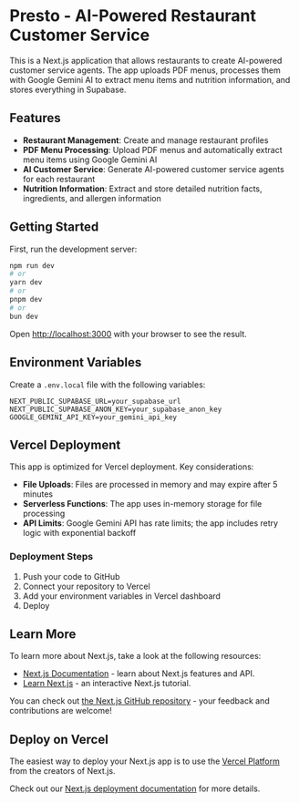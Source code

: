 # Presto - AI-Powered Restaurant Customer Service

This is a Next.js application that allows restaurants to create AI-powered customer service agents. The app uploads PDF menus, processes them with Google Gemini AI to extract menu items and nutrition information, and stores everything in Supabase.

## Features

- **Restaurant Management**: Create and manage restaurant profiles
- **PDF Menu Processing**: Upload PDF menus and automatically extract menu items using Google Gemini AI
- **AI Customer Service**: Generate AI-powered customer service agents for each restaurant
- **Nutrition Information**: Extract and store detailed nutrition facts, ingredients, and allergen information

## Getting Started

First, run the development server:

```bash
npm run dev
# or
yarn dev
# or
pnpm dev
# or
bun dev
```

Open [http://localhost:3000](http://localhost:3000) with your browser to see the result.

## Environment Variables

Create a `.env.local` file with the following variables:

```env
NEXT_PUBLIC_SUPABASE_URL=your_supabase_url
NEXT_PUBLIC_SUPABASE_ANON_KEY=your_supabase_anon_key
GOOGLE_GEMINI_API_KEY=your_gemini_api_key
```

## Vercel Deployment

This app is optimized for Vercel deployment. Key considerations:

- **File Uploads**: Files are processed in memory and may expire after 5 minutes
- **Serverless Functions**: The app uses in-memory storage for file processing
- **API Limits**: Google Gemini API has rate limits; the app includes retry logic with exponential backoff

### Deployment Steps

1. Push your code to GitHub
2. Connect your repository to Vercel
3. Add your environment variables in Vercel dashboard
4. Deploy

## Learn More

To learn more about Next.js, take a look at the following resources:

- [Next.js Documentation](https://nextjs.org/docs) - learn about Next.js features and API.
- [Learn Next.js](https://nextjs.org/learn) - an interactive Next.js tutorial.

You can check out [the Next.js GitHub repository](https://github.com/vercel/next.js) - your feedback and contributions are welcome!

## Deploy on Vercel

The easiest way to deploy your Next.js app is to use the [Vercel Platform](https://vercel.com/new?utm_medium=default-template&filter=next.js&utm_source=create-next-app&utm_campaign=create-next-app-readme) from the creators of Next.js.

Check out our [Next.js deployment documentation](https://nextjs.org/docs/app/building-your-application/deploying) for more details.
